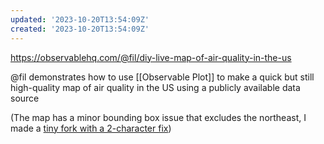 ```yaml
---
updated: '2023-10-20T13:54:09Z'
created: '2023-10-20T13:54:09Z'
---
```

https://observablehq.com/@fil/diy-live-map-of-air-quality-in-the-us

@fil demonstrates how to use [[Observable Plot]] to make a quick but still high-quality map of air quality in the US using a publicly available data source

(The map has a minor bounding box issue that excludes the northeast, I made a [tiny fork with a 2-character fix](https://observablehq.com/d/4f2132b3124e905f))